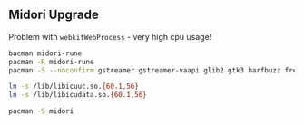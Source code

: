 Midori Upgrade
---

Problem with `webkitWebProcess` - very high cpu usage!
```sh
bacman midori-rune
pacman -R midori-rune
pacman -S --noconfirm gstreamer gstreamer-vaapi glib2 gtk3 harfbuzz freetype2 libsoup libgcrypt gpg-crypter libgpg-error libwebp enchant icu

ln -s /lib/libicuuc.so.{60.1,56}
ln -s /lib/libicudata.so.{60.1,56}

pacman -S midori
```
